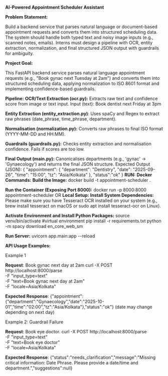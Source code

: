 **AI-Powered Appointment Scheduler Assistant**

**Problem Statement:**

Build a backend service that parses natural language or document-based appointment requests and converts them into structured scheduling data. The system should handle both typed text and noisy image inputs (e.g., scanned notes, emails). Interns must design a pipeline with OCR, entity extraction, normalization, and final structured JSON output with guardrails for ambiguity.

**Project Goal:**

This FastAPI backend service parses natural language appointment requests (e.g., "Book gynac next Tuesday at 2am") and converts them into structured scheduling data, applying normalization to ISO 8601 format and implementing confidence-based guardrails.

**Pipeline:**
**OCR/Text Extraction (ocr.py):** Extracts raw text and confidence score from image or text input.
Input (text):
Book dentist next Friday at 3pm

**Entity Extraction (entity_extraction.py)**: Uses spaCy and Regex to extract raw phrases (date_phrase, time_phrase, department).

**Normalisation (normalization.py):** Converts raw phrases to final ISO format (YYYY-MM-DD and HH:MM).

**Guardrails (guardrails.py):** Checks entity extraction and normalisation confidence. Fails if scores are too low.

**Final Output (main.py):** Canonicalises departments (e.g., 'gynac' → 'Gynaecology') and returns the final JSON structure.
Expected Output (JSON):
{
  "appointment": {
    "department": "Dentistry",
   "date": "2025-09-26",
  "time": "15:00",
  "tz": "Asia/Kolkata"
 },
 "status":"ok"
}
**RUN:**
**Docker Commands:**
**Build the Image:**
docker build -t appointment-scheduler .

**Run the Container (Exposing Port 8000):**
docker run -p 8000:8000 appointment-scheduler
              OR
**Local Setup:**
**Install System Dependencies:**
Please make sure you have Tesseract OCR installed on your system (e.g., brew install tesseract on macOS or sudo apt install tesseract-ocr on Linux).

**Activate Environment and Install Python Packages:**
source venv/bin/activate #virtual environment
pip install -r requirements.txt
python -m spacy download en_core_web_sm

**Run Server:**
uvicorn app.main:app --reload 


**API Usage Examples:**

Example 1 

  **Request**: Book gynac next day at 2am
curl -X POST http://localhost:8000/parse \
  -F "input_type=text" \
  -F "text=Book gynac next day at 2am" \
  -F "locale=Asia/Kolkata"
  
  **Expected Response**: {"appointment":{"department":"Gynaecology","date":"2025-10-01","time":"02:00","tz":"Asia/Kolkata"},"status":"ok"} (date may change depending on next day)

Example 2: Guardrail Failure

  **Request**: Book eye doctor.
  curl -X POST http://localhost:8000/parse \
  -F "input_type=text" \
  -F "text=Book eye doctor" \
  -F "locale=Asia/Kolkata"
  
  **Expected Response**: {"status":"needs_clarification","message":"Missing critical information: Date Phrase. Please provide a date/time and department.","suggestions":null}
